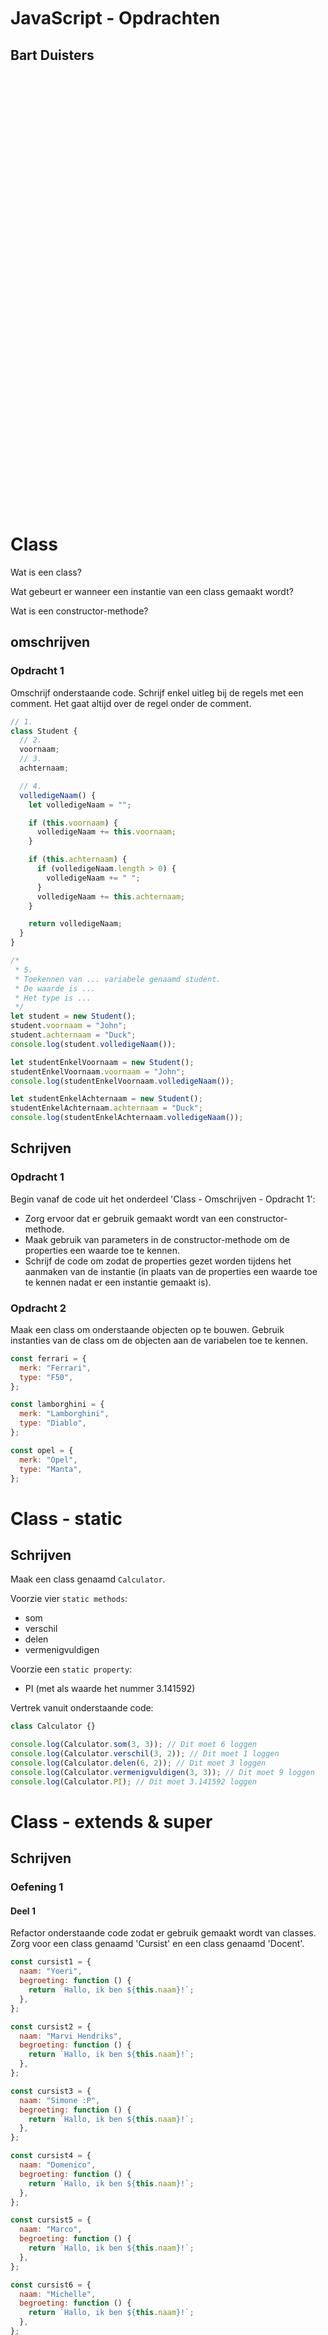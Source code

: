 <br/>
<br/>
<br/>
<br/>
<br/>
<br/>
<br/>
<br/>
<br/>
<br/>
<br/>

# JavaScript - Opdrachten

## Bart Duisters

<br/>
<br/>
<br/>
<br/>
<br/>
<br/>
<br/>
<br/>
<br/>
<br/>
<br/>
<br/>
<br/>
<br/>
<br/>
<br/>
<br/>
<br/>
<br/>
<br/>
<br/>
<br/>
<br/>
<br/>
<br/>
<br/>
<br/>
<br/>
<br/>
<br/>
<br/>
<br/>
<br/>
<br/>
<br/>
<br/>
<br/>
<br/>
<br/>
<br/>
<br/>

# Class

Wat is een class?

Wat gebeurt er wanneer een instantie van een class gemaakt wordt?

Wat is een constructor-methode?

## omschrijven

### Opdracht 1

Omschrijf onderstaande code. Schrijf enkel uitleg bij de regels met een comment. Het gaat altijd over de regel onder de comment.

```js
// 1.
class Student {
  // 2.
  voornaam;
  // 3.
  achternaam;

  // 4.
  volledigeNaam() {
    let volledigeNaam = "";

    if (this.voornaam) {
      volledigeNaam += this.voornaam;
    }

    if (this.achternaam) {
      if (volledigeNaam.length > 0) {
        volledigeNaam += " ";
      }
      volledigeNaam += this.achternaam;
    }

    return volledigeNaam;
  }
}

/*
 * 5.
 * Toekennen van ... variabele genaamd student.
 * De waarde is ...
 * Het type is ...
 */
let student = new Student();
student.voornaam = "John";
student.achternaam = "Duck";
console.log(student.volledigeNaam());

let studentEnkelVoornaam = new Student();
studentEnkelVoornaam.voornaam = "John";
console.log(studentEnkelVoornaam.volledigeNaam());

let studentEnkelAchternaam = new Student();
studentEnkelAchternaam.achternaam = "Duck";
console.log(studentEnkelAchternaam.volledigeNaam());
```

## Schrijven

### Opdracht 1

Begin vanaf de code uit het onderdeel 'Class - Omschrijven - Opdracht 1':

- Zorg ervoor dat er gebruik gemaakt wordt van een constructor-methode.
- Maak gebruik van parameters in de constructor-methode om de properties een waarde toe te kennen.
- Schrijf de code om zodat de properties gezet worden tijdens het aanmaken van de instantie
  (in plaats van de properties een waarde toe te kennen nadat er een instantie gemaakt is).

### Opdracht 2

Maak een class om onderstaande objecten op te bouwen.
Gebruik instanties van de class om de objecten aan de variabelen toe te kennen.

```js
const ferrari = {
  merk: "Ferrari",
  type: "F50",
};

const lamborghini = {
  merk: "Lamborghini",
  type: "Diablo",
};

const opel = {
  merk: "Opel",
  type: "Manta",
};
```

# Class - static

## Schrijven

Maak een class genaamd `Calculator`.

Voorzie vier `static methods`:

- som
- verschil
- delen
- vermenigvuldigen

Voorzie een `static property`:

- PI (met als waarde het nummer 3.141592)

Vertrek vanuit onderstaande code:

```js
class Calculator {}

console.log(Calculator.som(3, 3)); // Dit moet 6 loggen
console.log(Calculator.verschil(3, 2)); // Dit moet 1 loggen
console.log(Calculator.delen(6, 2)); // Dit moet 3 loggen
console.log(Calculator.vermenigvuldigen(3, 3)); // Dit moet 9 loggen
console.log(Calculator.PI); // Dit moet 3.141592 loggen
```

# Class - extends & super

## Schrijven

### Oefening 1

#### Deel 1

Refactor onderstaande code zodat er gebruik gemaakt wordt van classes.
Zorg voor een class genaamd 'Cursist' en een class genaamd 'Docent'.

```js
const cursist1 = {
  naam: "Yoeri",
  begroeting: function () {
    return `Hallo, ik ben ${this.naam}!`;
  },
};

const cursist2 = {
  naam: "Marvi Hendriks",
  begroeting: function () {
    return `Hallo, ik ben ${this.naam}!`;
  },
};

const cursist3 = {
  naam: "Simone :P",
  begroeting: function () {
    return `Hallo, ik ben ${this.naam}!`;
  },
};

const cursist4 = {
  naam: "Domenico",
  begroeting: function () {
    return `Hallo, ik ben ${this.naam}!`;
  },
};

const cursist5 = {
  naam: "Marco",
  begroeting: function () {
    return `Hallo, ik ben ${this.naam}!`;
  },
};

const cursist6 = {
  naam: "Michelle",
  begroeting: function () {
    return `Hallo, ik ben ${this.naam}!`;
  },
};

const cursist7 = {
  naam: "Romy",
  begroeting: function () {
    return `Hallo, ik ben ${this.naam}!`;
  },
};

const cursist8 = {
  naam: "Jorg",
  begroeting: function () {
    return `Hallo, ik ben ${this.naam}!`;
  },
};

const cursist9 = {
  naam: "Tony $erneel$",
  begroeting: function () {
    return `Hallo, ik ben ${this.naam}!`;
  },
};

const cursist10 = {
  naam: "Ian",
  begroeting: function () {
    return `Hallo, ik ben ${this.naam}!`;
  },
};

const cursist11 = {
  naam: "Angelique",
  begroeting: function () {
    return `Hallo, ik ben ${this.naam}!`;
  },
};

const cursist12 = {
  naam: "Arne",
  begroeting: function () {
    return `Hallo, ik ben ${this.naam}!`;
  },
};

const docent1 = {
  naam: "Bart",
  motto: "25 is grappiger dan 24",
  begroeting: function () {
    return `Hallo, ik ben ${this.naam}!`;
  },
  getMotto: function () {
    return `Mijn motto is: ${this.motto}`;
  },
};

const docent2 = {
  naam: "Mark",
  motto: "24 is grappiger dan 25",
  begroeting: function () {
    return `Hallo, ik ben ${this.naam}!`;
  },
  getMotto: function () {
    return `Mijn motto is: ${this.motto}`;
  },
};
```

#### Deel 2

Ga verder op de oplossing uit deel 1, zorg voor een algemene class genaamd `Persoon`.

Zowel de class `Cursist` en `Docent` zullen overerven van `Persoon`.

Zet alle gemeenschappelijke properties en methodes in de `super class`.

#### Deel 3

Ga verder op de oplossing uit deel 2.

In plaats van aparte instanties van elke class, moet er gebruik gemaakt worden van een array waaraan alle instanties toegekend worden.
Gebruik iteratie om alle begroetingen van alle instanties te loggen.

Maak een aparte array voor cursisten en een aparte array voor docenten.

Tip:

```js
const cursisten = [];
cursisten.push(new Cursist("Bart")); // Dit voegt de instantie toe aan de array op index 0
cursisten.push(new Cursist("Bart")); // Dit voegt de instantie toe aan de array op index 1
// ...
```

#### Deel 4

Ga verder op deel 3.

Gegeven zijn onderstaande JavaScript arrays.

```js
const cursisten = [
  { naam: "Yoeri" },
  { naam: "Marvi Hendriks" },
  { naam: "Simone :P" },
  { naam: "Domenico" },
  { naam: "Marco" },
  { naam: "Michelle" },
  { naam: "Romy" },
  { naam: "Jorg" },
  { naam: "Tony $erneel$" },
  { naam: "Ian" },
  { naam: "Angelique" },
  { naam: "Arne" },
];

const docenten = [
  { naam: "Bart", motto: "25 is grappiger dan 24" },
  { naam: "Mark", motto: "24 is grappiger dan 25" },
];
```

Gebruik iteratie om instanties te maken voor cursisten.
Gebruik iteratie om instanties te maken voor docenten.

# Access modifiers - get & set

## Schrijven

### Opdracht 1

#### Deel 1

Maak een class genaamd `Lijst`.

Voeg aan deze class toe:
- private property `lijst`
- getter methode `lengte`:
  - Dit geeft de lengte van de private property `lijst` terug
- getter methode `lijst`:
  - Dit geeft de private property `lijst` terug
- setter methode `voegToe`
  - Dit voegt een item toe aan het einde van de private property `lijst`
- methode `aanpassen`, deze methode heeft één parameter genaamd `functie`:
  - ga er vanuit dat de functie die meegegeven wordt als paramter, altijd een waarde teruggeeft
  - gebruik iteratie om over elke waarde van de private property `lijst` te itereren, ken de waarde
  die de functie teruggeeft toe aan de index waarover geïterreerd wordt

#### Deel 2

Maak gebruik van de gemaakte class uit deel 1:
- initialiseer een variabele genaamd `nummers` met een instantie van de class `Lijst`
- gebruik de setter `voegToe` om verschillende nummers aan de lijst toe te voegen
  - De nummers om toe te voegen: 3, 1, 4, 1, 5, 9, 2
- maak een functie genaamd `maalTwee`:
  - de functie accepteert één parameter genaamd `item`
  - de functie geeft de parameter terug, vermenigvuldigd met twee
- roep de functie `aanpassen` aan, geef de functie `maalTwee` mee als parameter (zonder de functie aan te roepen)

```js
// Voeg de opdracht hier toe

// Onderstaande lus zal als resultaat hebben: 6, 2, 8, 2, 10, 18, 4
for (let i = 0; i < nummers.lengte; i++) {
  console.log(nummers.lijst[i]);
}
```
